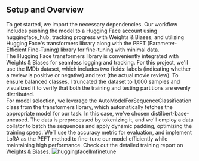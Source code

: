 ## Setup and Overview</br>
To get started, we import the necessary dependencies. Our workflow includes pushing the model to a Hugging Face account using huggingface_hub, tracking progress with Weights & Biases, and utilizing Hugging Face's transformers library along with the PEFT (Parameter-Efficient Fine-Tuning) library for fine-tuning with minimal data.</br>
The Hugging Face transformers library is conveniently integrated with Weights & Biases for seamless logging and tracking. For this project, we'll use the IMDb dataset, which includes two fields: labels (indicating whether a review is positive or negative) and text (the actual movie review). To ensure balanced classes, I truncated the dataset to 1,000 samples and visualized it to verify that both the training and testing partitions are evenly distributed.</br>
For model selection, we leverage the AutoModelForSequenceClassification class from the transformers library, which automatically fetches the appropriate model for our task. In this case, we've chosen distilbert-base-uncased. The data is preprocessed by tokenizing it, and we'll employ a data collator to batch the sequences and apply dynamic padding, optimizing the training speed. We’ll use the accuracy metric for evaluation, and implement LoRA as the PEFT method to fine-tune our model efficiently while maintaining high performance.
Check out the detailed training report on [Weights & Biases](https://api.wandb.ai/links/karthika-ncsu-intelliswift-software/umdkk794).
![huggingfacellmfinetune](https://github.com/user-attachments/assets/3a9b8670-695d-46d2-857f-880087da8f48)
